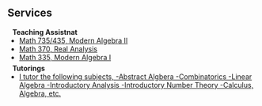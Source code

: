 ## Services

<h4 style="margin:0 10px 0;">Teaching Assistnat</h4>

<ul style="margin:0 0 5px;">
  <li><a href="http://cvpr2023.thecvf.com/"><autocolor>  Math 735/435, Modern Algebra II </autocolor></a></li>
  <li><a href="http://cvpr2023.thecvf.com/"><autocolor>  Math 370, Real Analysis  </autocolor></a></li>
  <li><a href="http://cvpr2023.thecvf.com/"><autocolor>  Math 335, Modern Algebra I </autocolor></a></li>

  
</ul>


<h4 style="margin:0 10px 0;">Tutorings</h4>

<ul style="margin:0 0 20px;">
  <li><a href="https://www.computer.org/csdl/journal/tp"><autocolor> I tutor the following subjects, 
  -Abstract Algbera
  -Combinatorics
  -Linear Algebra
  -Introductory Analysis
  -Introductory Number Theory
  -Calculus, Algebra, etc.
  </autocolor></a></li>
 
</ul> 
